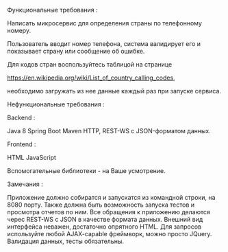 Функциональные требования :

Написать микросервис для определения страны по телефонному номеру. 


Пользователь вводит номер телефона, система валидирует его и показывает страну или сообщение об ошибке.

Для кодов стран воспользуйтесь таблицой на странице 


https://en.wikipedia.org/wiki/List_of_country_calling_codes, 


необходимо загружать из нее данные каждый раз при запуске сервиса.


Нефункциональные требования :

Backend :

Java 8
Spring Boot
Maven
HTTP, REST-WS с JSON-форматом данных.

Frontend :

HTML
JavaScript

Вспомогательные библиотеки - на Ваше усмотрение.

Замечания :

Приложение должно собиратся и запускатся из командной строки, на 8080 порту. Также должна быть возможность запуска тестов и просмотра отчетов по ним.
Все обращения к приложению делаются черес REST-WS с JSON в качестве формата данных. 
Внешний вид интерфейса неважен, достаточно опрятного HTML. 
Для запросов используйте любой AJAX-capable фреймворк, можно просто JQuery.
Валидация данных, тесты обязательны.
